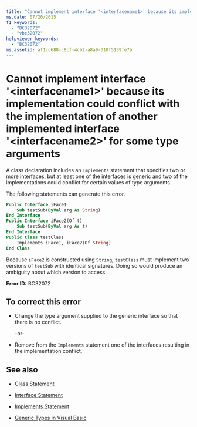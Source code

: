 ```yaml
---
title: "Cannot implement interface '<interfacename1>' because its implementation could conflict with the implementation of another implemented interface '<interfacename2>' for some type arguments"
ms.date: 07/20/2015
f1_keywords:
  - "BC32072"
  - "vbc32072"
helpviewer_keywords:
  - "BC32072"
ms.assetid: af1cc688-c8cf-4cb2-a8a9-310f5139fe7b
---
```

# Cannot implement interface '\<interfacename1>' because its implementation could conflict with the implementation of another implemented interface '\<interfacename2>' for some type arguments

A class declaration includes an `Implements` statement that specifies two or more interfaces, but at least one of the interfaces is generic and two of the implementations could conflict for certain values of type arguments.

The following statements can generate this error.

```vb
Public Interface iFace1
    Sub testSub(ByVal arg As String)
End Interface
Public Interface iFace2(Of t)
    Sub testSub(ByVal arg As t)
End Interface
Public Class testClass
    Implements iFace1, iFace2(Of String)
End Class
```

Because `iFace2` is constructed using `String`, `testClass` must implement two versions of `testSub` with identical signatures. Doing so would produce an ambiguity about which version to access.

**Error ID:** BC32072

## To correct this error

- Change the type argument supplied to the generic interface so that there is no conflict.

  \-or-

- Remove from the `Implements` statement one of the interfaces resulting in the implementation conflict.

## See also

- [Class Statement](../language-reference/statements/class-statement.md)
- [Interface Statement](../language-reference/statements/interface-statement.md)
- [Implements Statement](../language-reference/statements/implements-statement.md)

- [Generic Types in Visual Basic](../programming-guide/language-features/data-types/generic-types.md)
